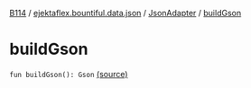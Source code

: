[B114](../../index.md) / [ejektaflex.bountiful.data.json](../index.md) / [JsonAdapter](index.md) / [buildGson](./build-gson.md)

# buildGson

`fun buildGson(): Gson` [(source)](https://github.com/ejektaflex/Bountiful/tree/develop/src/main/kotlin/ejektaflex/bountiful/data/json/JsonAdapter.kt#L33)